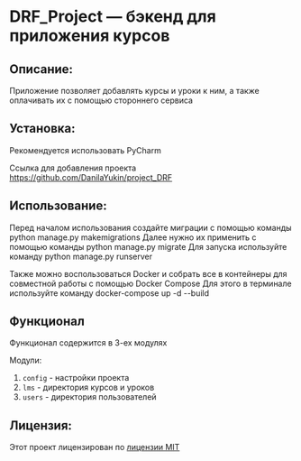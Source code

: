 # DRF_Project — бэкенд для приложения курсов 

## Описание:

Приложение позволяет добавлять курсы и уроки к ним, а также оплачивать их с помощью стороннего сервиса 

## Установка:

Рекомендуется использовать PyCharm

Ссылка для добавления проекта
https://github.com/DanilaYukin/project_DRF

## Использование:

Перед началом использования создайте миграции с помощью команды python manage.py makemigrations
Далее нужно их применить с помощью команды python manage.py migrate
Для запуска используйте команду python manage.py runserver

Также можно воспользоваться Docker и собрать все в контейнеры для совместной работы с помощью Docker Compose
Для этого в терминале используйте команду docker-compose up -d --build


## Функционал

Функционал содержится в 3-ех модулях

Модули:
1. `config` - настройки проекта
2. `lms` - директория курсов и уроков
3. `users` - директория пользователей

## Лицензия:

Этот проект лицензирован по [лицензии MIT](LICENSE)
